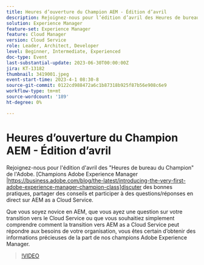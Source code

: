 ```yaml
---
title: Heures d’ouverture du Champion AEM - Édition d’avril
description: Rejoignez-nous pour l’édition d’avril des Heures de bureau des champions de l’Adobe, en tant que panel de champions d’Adobe Experience Manager discutent des bonnes pratiques, partagent des conseils et participent à une séance de questions-réponses en direct AEM as a Cloud Service. Que vous soyez novice en AEM, que vous ayez une question sur votre transition vers le Cloud Service ou que vous souhaitiez simplement comprendre comment la transition vers AEM as a Cloud Service peut répondre aux besoins de votre organisation, vous êtes certain d’obtenir des informations précieuses de la part de nos champions Adobe Experience Manager.
solution: Experience Manager
feature-set: Experience Manager
feature: Cloud Manager
version: Cloud Service
role: Leader, Architect, Developer
level: Beginner, Intermediate, Experienced
doc-type: Event
last-substantial-update: 2023-06-30T00:00:00Z
jira: KT-13182
thumbnail: 3419001.jpeg
event-start-time: 2023-4-1 08:30-8
source-git-commit: 0122cd988472a6c1b87318b925f87b56e908c6e9
workflow-type: tm+mt
source-wordcount: '189'
ht-degree: 0%

---
```



# Heures d’ouverture du Champion AEM - Édition d’avril

Rejoignez-nous pour l&#39;édition d&#39;avril des &quot;Heures de bureau du Champion&quot; de l&#39;Adobe. [Champions Adobe Experience Manager |https://business.adobe.com/blog/the-latest/introducing-the-very-first-adobe-experience-manager-champion-class]discuter des bonnes pratiques, partager des conseils et participer à des questions/réponses en direct sur AEM as a Cloud Service.

Que vous soyez novice en AEM, que vous ayez une question sur votre transition vers le Cloud Service ou que vous souhaitiez simplement comprendre comment la transition vers AEM as a Cloud Service peut répondre aux besoins de votre organisation, vous êtes certain d’obtenir des informations précieuses de la part de nos champions Adobe Experience Manager.

>[!VIDEO](https://video.tv.adobe.com/v/3419001/?learn=on)
